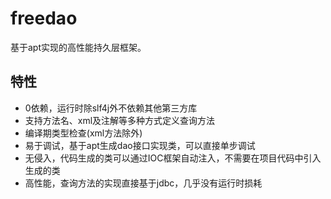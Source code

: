 # freedao

基于apt实现的高性能持久层框架。

## 特性

- 0依赖，运行时除slf4j外不依赖其他第三方库
- 支持方法名、xml及注解等多种方式定义查询方法
- 编译期类型检查(xml方法除外)
- 易于调试，基于apt生成dao接口实现类，可以直接单步调试
- 无侵入，代码生成的类可以通过IOC框架自动注入，不需要在项目代码中引入生成的类
- 高性能，查询方法的实现直接基于jdbc，几乎没有运行时损耗
